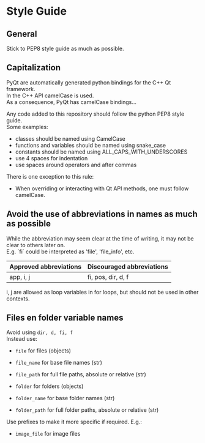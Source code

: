 # Style Guide

## General

Stick to PEP8 style guide as much as possible.

## Capitalization

PyQt are automatically generated python bindings for the C++ Qt framework.  
In the C++ API camelCase is used.  
As a consequence, PyQt has camelCase bindings...

Any code added to this repository should follow the python PEP8 style guide.  
Some examples:

- classes should be named using CamelCase
- functions and variables should be named using snake_case
- constants should be named using ALL_CAPS_WITH_UNDERSCORES
- use 4 spaces for indentation
- use spaces around operators and after commas

There is one exception to this rule:

- When overriding or interacting with Qt API methods, one must follow camelCase.

## Avoid the use of abbreviations in names as much as possible

While the abbreviation may seem clear at the time of writing, it may not be clear to others later on.  
E.g. ´fi´ could be interpreted as 'file', 'file_info', etc.

| Approved abbreviations | Discouraged abbreviations |
|------------------------|---------------------------|
| app, i, j              | fi, pos, dir, d, f        |

i, j are allowed as loop variables in for loops, but should not be used in other contexts.

## Files en folder variable names

Avoid using `dir, d, fi, f`  
Instead use:

- `file` for files (objects)
- `file_name` for base file names (str)
- `file_path` for full file paths, absolute or relative (str)


- `folder` for folders (objects)
- `folder_name` for base folder names (str)
- `folder_path` for full folder paths, absolute or relative (str)

Use prefixes to make it more specific if required. E.g.:

- `image_file` for image files